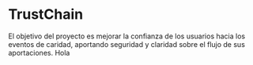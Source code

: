 # TrustChain
El objetivo del proyecto es mejorar la confianza de los usuarios hacia los eventos de caridad, aportando seguridad y claridad sobre el flujo de sus aportaciones.
Hola
